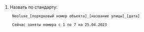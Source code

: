 1. Назвать по стандарту:

        Neoluxe_[порядковый номер объекта]_[название улицы]_[дата]

        Сейчас заняты номера с 1 по 7 на 25.04.2023

